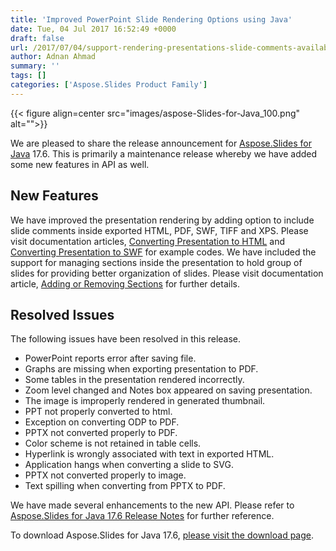 ```yaml
---
title: 'Improved PowerPoint Slide Rendering Options using Java'
date: Tue, 04 Jul 2017 16:52:49 +0000
draft: false
url: /2017/07/04/support-rendering-presentations-slide-comments-available-aspose.slides-java-17.6/
author: Adnan Ahmad
summary: ''
tags: []
categories: ['Aspose.Slides Product Family']
---
```




{{< figure align=center src="images/aspose-Slides-for-Java_100.png" alt="">}}


We are pleased to share the release announcement for [Aspose.Slides for Java][1] 17.6. This is primarily a maintenance release whereby we have added some new features in API as well.

## New Features

We have improved the presentation rendering by adding option to include slide comments inside exported HTML, PDF, SWF, TIFF and XPS. Please visit documentation articles, [Converting Presentation to HTML][2] and [Converting Presentation to SWF][3] for example codes. We have included the support for managing sections inside the presentation to hold group of slides for providing better organization of slides. Please visit documentation article, [Adding or Removing Sections][4] for further details.

## Resolved Issues

The following issues have been resolved in this release.

*   PowerPoint reports error after saving file.
*   Graphs are missing when exporting presentation to PDF.
*   Some tables in the presentation rendered incorrectly.
*   Zoom level changed and Notes box appeared on saving presentation.
*   The image is improperly rendered in generated thumbnail.
*   PPT not properly converted to html.
*   Exception on converting ODP to PDF.
*   PPTX not converted properly to PDF.
*   Color scheme is not retained in table cells.
*   Hyperlink is wrongly associated with text in exported HTML.
*   Application hangs when converting a slide to SVG.
*   PPTX not converted properly to image.
*   Text spilling when converting from PPTX to PDF.

We have made several enhancements to the new API. Please refer to [Aspose.Slides for Java 17.6 Release Notes][5] for further reference.

To download Aspose.Slides for Java 17.6, [please visit the download page][6].




[1]: https://products.aspose.com/slides/java
[2]: https://docs.aspose.com/slides/java/converting-a-presentation/#converting-presentation-to-html
[3]: https://docs.aspose.com/slides/java/converting-a-presentation/#converting-presentation-to-swf
[4]: https://docs.aspose.com/slides/java/adding-rearranging-and-deleting-slides-in-presentation/#adding-or-removing-section
[5]: https://docs.aspose.com/slides/java/aspose-slides-for-java-17-6-release-notes/
[6]: https://downloads.aspose.com/slides/java




